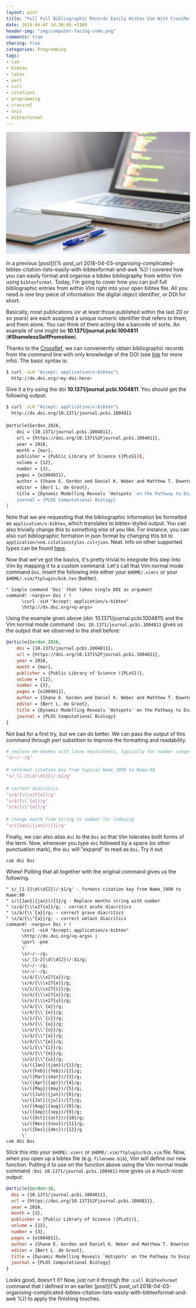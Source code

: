 ```yaml
---
layout: post
title: "Pull Full Bibliographic Records Easily Within Vim With CrossRef"
date: 2018-04-07 14:30:00 +1100
header-img: "img/computer-facing-code.png"
comments: true
sharing: true
categories: Programming
tags:
- vim
- bibtex
- latex
- perl
- curl
- citations
- programming
- crossref
- unix
- bibtexformat
---
```


![Getting started with bibtex entries](/img/computer-facing-code.png "Getting started with bibtex entries")

In a previous [post]({% post_url
2018-04-03-organising-complicated-bibtex-citation-lists-easily-with-bibtexformat-and-awk
%}) I covered how you can easily format and organise a bibtex bibliography from
within Vim using `bibtexformat`. Today, I'm going to cover how you can pull full
bibliographic entries from *within Vim* right into your open bibtex file. All
you need is one tiny piece of information: the digital object identifier, or DOI
for short.

Basically, most publications (or at least those published within the
last 20 or so years) are each assigned a unique numeric identifier that refers
to them, and them alone. You can think of them acting like a barcode of sorts.
An example of one might be **10.1371/journal.pcbi.1004811**
(**#ShamelessSelfPromotion**).

Thanks to the [CrossRef](https://www.crossref.org), we can conveniently obtain
bibliographic records from the command line with only knowledge of the DOI (see
[link](https://www.crossref.org/labs/citation-formatting-service/) for more
info). The basic syntax is:

```sh
$ curl -sLH "Accept: application/x-bibtex"\
  http://dx.doi.org/<my-doi-here>
```

Give it a try using the doi **10.1371/journal.pcbi.1004811**. You should get the following output:

```sh
$ curl -sLH "Accept: application/x-bibtex"\
  http://dx.doi.org/10.1371/journal.pcbi.1004811

@article{Gordon_2016,
	doi = {10.1371/journal.pcbi.1004811},
	url = {https://doi.org/10.1371%2Fjournal.pcbi.1004811},
	year = 2016,
	month = {mar},
	publisher = {Public Library of Science ({PLoS})},
	volume = {12},
	number = {3},
	pages = {e1004811},
	author = {Shane E. Gordon and Daniel K. Weber and Matthew T. Downton and John Wagner and Matthew A. Perugini},
	editor = {Bert L. de Groot},
	title = {Dynamic Modelling Reveals `Hotspots' on the Pathway to Enzyme-Substrate Complex Formation},
	journal = {PLOS Computational Biology}
}
```

Note that we are requesting that the bibliographic information be formatted as
`application/x-bibtex`, which translates to bibtex-styled output. You can also
trivially change this to something else of you like. For instance, you can also
curl bibliographic formation in json format by changing this bit to
`application/vnd.citationstyles.csl+json`. Neat. Info on other supported types
can be found [here](https://citation.crosscite.org/docs.html).

Now that we've got the basics, it's pretty trivial to integrate this step into
Vim by mapping it to a custom command. Let's call that Vim normal mode command
`Doi`. Insert the following into either your `$HOME/.vimrc` or your
`$HOME/.vim/ftplugin/bib.tex` (better).

```vim
" Simple command 'Doi' that takes single DOI as argument
command! -nargs=+ Doi r !
      \curl -sLH "Accept: application/x-bibtex"
      \http://dx.doi.org/<q-args>
```

Using the example given above (doi: 10.1371/journal.pcbi.1004811) and the Vim
normal mode command `:Doi 10.1371/journal.pcbi.1004811` gives us the output
that we observed in the shell before:

```bib
@article{Gordon_2016,
	doi = {10.1371/journal.pcbi.1004811},
	url = {https://doi.org/10.1371%2Fjournal.pcbi.1004811},
	year = 2016,
	month = {mar},
	publisher = {Public Library of Science ({PLoS})},
	volume = {12},
	number = {3},
	pages = {e1004811},
	author = {Shane E. Gordon and Daniel K. Weber and Matthew T. Downton and John Wagner and Matthew A. Perugini},
	editor = {Bert L. de Groot},
	title = {Dynamic Modelling Reveals `Hotspots' on the Pathway to Enzyme-Substrate Complex Formation},
	journal = {PLOS Computational Biology}
}
```

Not bad for a first try, but we can do better. We can pass the output of this
command through perl substition to improve the formatting and readability.

```perl
# replace em-dashes with latex equivalents, typically for number ranges
's/–/--/g'

# reformat citation key from typical Name_1990 to Name:90
's/_[1-2]\d(\d{2})/:$1/g'

# correct diacritics
's/á/{\\\x27{a}}/g'
's/à/{\\`{a}}/g'
's/ä/{\\"{a}}/g'

# change month from string to number for indexing
's/({Jan}|{jan})/{1}/g'
```

Finally, we can also alias `doi` to the `Doi` so that Vim tolerates both forms
of the term. Now, whenever you type `doi` followed by a space (or other
punctuation mark), the `doi` will "expand" to read as `Doi`. Try it out.

```vim
cab doi Doi
```

Whew! Putting that all together with the original command gives us the following.

```vim
" s/_[1-2]\d(\d{2})/:$1/g' - formats citation key from Name_1990 to Name:90
" s/({Jan}|{jan})/{1}/g - Replace months string with number
" \s/á/{\\\x27{a}}/g; - correct acute diacritics
" \s/à/{\\`{a}}/g; - correct grave diacritics
" \s/ä/{\\"{a}}/g; - correct umlaut diacritics
command! -nargs=+ Doi r ! 
      \curl -sLH "Accept: application/x-bibtex"
      \http://dx.doi.org/<q-args> |
      \perl -pne 
      \'
      \s/–/--/g;
      \s/_[1-2]\d(\d{2})/:$1/g;
      \s/–/--/g;
      \s/—/--/g;
      \s/á/{\\\x27{a}}/g;
      \s/é/{\\\x27{e}}/g;
      \s/í/{\\\x27{i}}/g;
      \s/ó/{\\\x27{o}}/g;
      \s/ú/{\\\x27{u}}/g;
      \s/à/{\\`{a}}/g;
      \s/è/{\\`{e}}/g;
      \s/ì/{\\`{i}}/g;
      \s/ò/{\\`{o}}/g;
      \s/ù/{\\`{u}}/g;
      \s/ä/{\\"{a}}/g;
      \s/ë/{\\"{e}}/g;
      \s/ï/{\\"{i}}/g;
      \s/ö/{\\"{o}}/g;
      \s/ü/{\\"{u}}/g;
      \s/({Jan}|{jan})/{1}/g;
      \s/({Feb}|{feb})/{2}/g;
      \s/({Mar}|{mar})/{3}/g;
      \s/({Apr}|{apr})/{4}/g;
      \s/({May}|{may})/{5}/g;
      \s/({Jun}|{jun})/{6}/g;
      \s/({Jul}|{jul})/{7}/g;
      \s/({Aug}|{aug})/{8}/g;
      \s/({Sep}|{sep})/{9}/g;
      \s/({Oct}|{oct})/{10}/g;
      \s/({Nov}|{nov})/{11}/g;
      \s/({Dec}|{dec})/{12}/g
      \'
cab doi Doi
```

Stick this into your `$HOME/.vimrc` or `$HOME/.vim/ftplugin/bib.vim` file. Now,
when you open up a bibtex file (e.g. `filename.bib`), Vim will define our new
function. Putting it to use on the function above using the Vim normal mode
command `:Doi 10.1371/journal.pcbi.1004811` now gives us a much nicer output:

```bib
@article{Gordon:16,
  doi = {10.1371/journal.pcbi.1004811},
  url = {https://doi.org/10.1371%2Fjournal.pcbi.1004811},
  year = 2016,
  month = {3},
  publisher = {Public Library of Science ({PLoS})},
  volume = {12},
  number = {3},
  pages = {e1004811},
  author = {Shane E. Gordon and Daniel K. Weber and Matthew T. Downton and John Wagner and Matthew A. Perugini},
  editor = {Bert L. de Groot},
  title = {Dynamic Modelling Reveals `Hotspots' on the Pathway to Enzyme-Substrate Complex Formation},
  journal = {PLOS Computational Biology}
}
```

Looks good, doesn't it? Now, just run it through the `:call BibTexFormat`
command that I defined in an earlier [post]({% post_url
2018-04-03-organising-complicated-bibtex-citation-lists-easily-with-bibtexformat-and-awk
%}) to apply the finishing touches.
